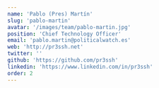 ```yaml
---
name: 'Pablo (Pres) Martín'
slug: 'pablo-martin'
avatar: '/images/team/pablo-martin.jpg'
position: 'Chief Technology Officer'
email: 'pablo.martin@politicalwatch.es'
web: 'http://pr3ssh.net'
twitter: ''
github: 'https://github.com/pr3ssh'
linkedin: 'https://www.linkedin.com/in/pr3ssh'
order: 2
---
```

